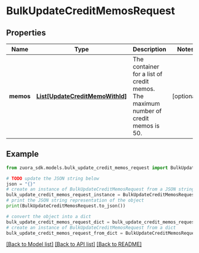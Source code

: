 # BulkUpdateCreditMemosRequest


## Properties

Name | Type | Description | Notes
------------ | ------------- | ------------- | -------------
**memos** | [**List[UpdateCreditMemoWithId]**](UpdateCreditMemoWithId.md) | The container for a list of credit memos. The maximum number of credit memos is 50.  | [optional] 

## Example

```python
from zuora_sdk.models.bulk_update_credit_memos_request import BulkUpdateCreditMemosRequest

# TODO update the JSON string below
json = "{}"
# create an instance of BulkUpdateCreditMemosRequest from a JSON string
bulk_update_credit_memos_request_instance = BulkUpdateCreditMemosRequest.from_json(json)
# print the JSON string representation of the object
print(BulkUpdateCreditMemosRequest.to_json())

# convert the object into a dict
bulk_update_credit_memos_request_dict = bulk_update_credit_memos_request_instance.to_dict()
# create an instance of BulkUpdateCreditMemosRequest from a dict
bulk_update_credit_memos_request_from_dict = BulkUpdateCreditMemosRequest.from_dict(bulk_update_credit_memos_request_dict)
```
[[Back to Model list]](../README.md#documentation-for-models) [[Back to API list]](../README.md#documentation-for-api-endpoints) [[Back to README]](../README.md)


